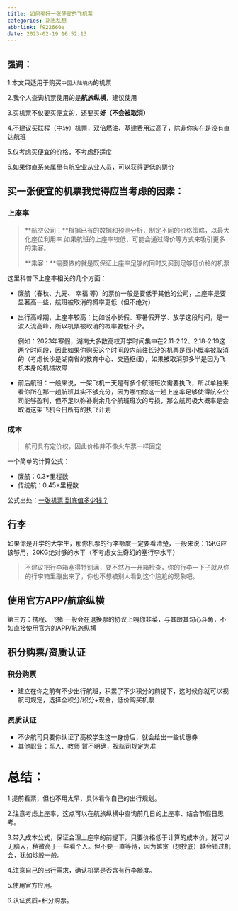 ```yaml
---
title: 如何买好一张便宜的飞机票
categories: 胡思乱想
abbrlink: f922660e
date: 2023-02-19 16:52:13
---
```




## `强调`：

1.本文只适用于购买`中国大陆境内`的机票

2.我个人查询机票使用的是**航旅纵横**，建议使用

3.买机票不仅要买便宜的，还要买**好（不会被取消）**

4.不建议买联程（中转）机票，双倍燃油、基建费用过高了，除非你实在是没有直达航班

5.仅考虑买便宜的价格，不考虑舒适度

6.如果你直系亲属里有航空业从业人员，可以获得更低的票价



## 买一张便宜的机票我觉得应当考虑的因素：

### 上座率

> **航空公司：**根据已有的数据和预测分析，制定不同的价格策略，以最大化座位利用率.如果航班的上座率较低，可能会通过降价等方式来吸引更多的乘客。
>
> **乘客：**需要做的就是既保证上座率足够的同时又买到足够低价格的机票

这里科普下上座率相关的几个方面：

- 廉航（春秋、九元、 幸福 等）的票价一般是要低于其他的公司，上座率是要显著高一些，航班被取消的概率更低（但不绝对）

- 出行高峰期，上座率较高：比如说小长假、寒暑假开学、放学这段时间，是一波人流高峰，所以机票被取消的概率要低不少。

  例如：2023年寒假，湖南大多数高校开学时间集中在2.11-2.12、2.18-2.19这两个时间段，因此如果你购买这个时间段内前往长沙的机票是很小概率被取消的（考虑长沙是湖南省的教育中心、交通枢纽），如果被取消那多半是因为飞机本身的机械故障

- 前后航班：一般来说，一架飞机一天是有多个航班班次需要执飞，所以单独来看你所在那一趟航班其实不够充分，因为哪怕你这一趟上座率足够使得航空公司能够盈利，但不足以弥补剩余几个航班班次的亏损，那么航司极大概率是会取消这架飞机今日所有的执飞计划

### 成本

> 航司具有定价权，因此价格并不像火车票一样固定

一个简单的计算公式：

- 廉航：0.3*里程数
- 传统航：0.45*里程数

公式出处：[一张机票 到底值多少钱？](https://www.bilibili.com/video/BV1w64y1b7Vh/)



## 行李

如果你是开学的大学生，那你机票的行李额度一定要看清楚，一般来说：15KG应该够用，20KG绝对够的水平（不考虑女生奇幻的塞行李水平）

> 不建议把行李箱塞得特别满，要不然万一开箱检查，你的行李一下子就从你的行李箱里蹦出来了，你也不想被别人看到这个尴尬的现象吧。



## 使用官方APP/航旅纵横

第三方：携程、飞猪 一般会在退换票的协议上嘎你韭菜，与其跟其勾心斗角，不如直接使用官方的APP/航旅纵横



## 积分购票/资质认证

### 积分购票

- 建立在你之前有不少出行航班，积累了不少积分的前提下，这时候你就可以视航司规定，选择全积分/积分+现金，低价购买机票

### 资质认证

- 不少航司只要你认证了高校学生这一身份后，就会给出一些优惠券
- 其他职业：军人、教师 暂不明确，视航司规定为准

# 总结：

1.提前看票，但也不用太早，具体看你自己的出行规划。

2.注意考虑上座率，这点可以在航旅纵横中查询前几日的上座率、结合节假日思考。

3.带入成本公式，保证合理上座率的前提下，只要价格低于计算的成本价，就可以无脑入，稍微高于一些看个人。但不要一直等待，因为越贪（想抄底）越会错过机会，犹如炒股一般。

4.注意自己的出行需求，确认机票是否含有行李额度。

5.使用官方应用。

6.认证资质+积分购票。

